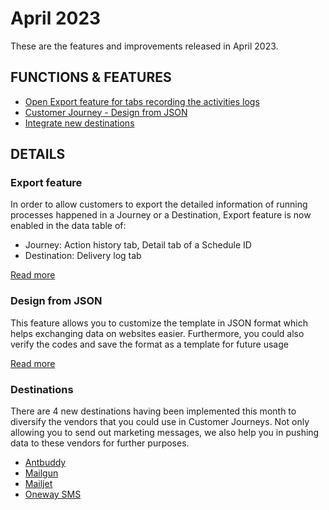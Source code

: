 # April 2023

These are the features and improvements released in April 2023.

## FUNCTIONS & FEATURES

* [Open Export feature for tabs recording the activities logs](april-2023.md#export-feature)
* [Customer Journey - Design from JSON](april-2023.md#design-from-json)
* [Integrate new destinations](april-2023.md#destinations)

## DETAILS

### Export feature

In order to allow customers to export the detailed information of running processes happened in a Journey or a Destination, Export feature is now enabled in the data table of:

* Journey: Action history tab, Detail tab of a Schedule ID&#x20;
* Destination: Delivery log tab

[Read more](https://docs.antsomi.com/cdp-365-user-guide-en/marketing-hub/customer-journeys/work-with-journey#action-history-or-schedule-history)

### Design from JSON

This feature allows you to customize the template in JSON format which helps exchanging data on websites easier. Furthermore, you could also verify the codes and save the format as a template for future usage

[Read more](https://docs.antsomi.com/cdp-365-user-guide-en/use-cases/marketing-hub/how-to-create-web-personalization-using-media-json-in-cdp-365)

### Destinations

There are 4 new destinations having been implemented this month to diversify the vendors that you could use in Customer Journeys. Not only allowing you to send out marketing messages, we also help you in pushing data to these vendors for further purposes.

* [Antbuddy](https://docs.antsomi.com/cdp-365-user-guide-en/use-cases/marketing-hub/how-to-send-ticket-from-cdp-365-to-antbuddy)
* [Mailgun](https://docs.antsomi.com/cdp-365-user-guide-en/use-cases/marketing-hub/how-to-send-marketing-email-using-mailgun-destination)
* [Mailjet](https://docs.antsomi.com/cdp-365-user-guide-en/use-cases/marketing-hub/how-to-send-email-using-mailjet-in-cdp-365)
* [Oneway SMS](https://docs.antsomi.com/cdp-365-user-guide-en/use-cases/marketing-hub/how-to-send-messages-using-one-way-destination)
